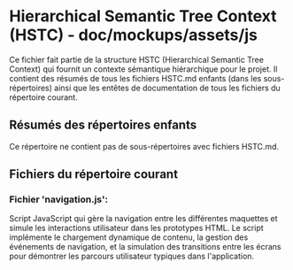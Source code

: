 # Hierarchical Semantic Tree Context (HSTC) - doc/mockups/assets/js

Ce fichier fait partie de la structure HSTC (Hierarchical Semantic Tree Context) qui fournit un contexte sémantique hiérarchique pour le projet. Il contient des résumés de tous les fichiers HSTC.md enfants (dans les sous-répertoires) ainsi que les entêtes de documentation de tous les fichiers du répertoire courant.

## Résumés des répertoires enfants

Ce répertoire ne contient pas de sous-répertoires avec fichiers HSTC.md.

## Fichiers du répertoire courant

### Fichier 'navigation.js':
Script JavaScript qui gère la navigation entre les différentes maquettes et simule les interactions utilisateur dans les prototypes HTML. Le script implémente le chargement dynamique de contenu, la gestion des événements de navigation, et la simulation des transitions entre les écrans pour démontrer les parcours utilisateur typiques dans l'application.

